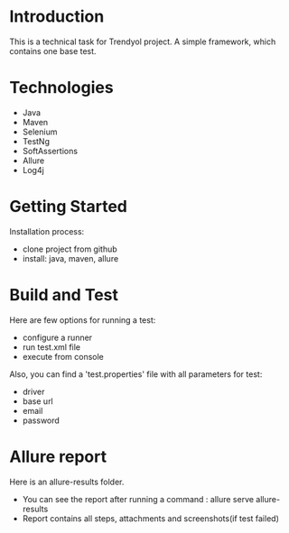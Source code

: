 # Introduction
This is a technical task for Trendyol project. A simple framework, which contains one base test.

# Technologies
- Java
- Maven
- Selenium
- TestNg
- SoftAssertions  
- Allure
- Log4j

# Getting Started
Installation process:
- clone project from github
- install: java, maven, allure

# Build and Test
Here are few options for running a test:
 - configure a runner
 - run test.xml file
 - execute from console

Also, you can find a 'test.properties' file with all parameters for test: 
   - driver
   - base url
   - email
   - password

# Allure report
Here is an allure-results folder.
- You can see the report after running a command : allure serve allure-results
- Report contains all steps, attachments and screenshots(if test failed)
